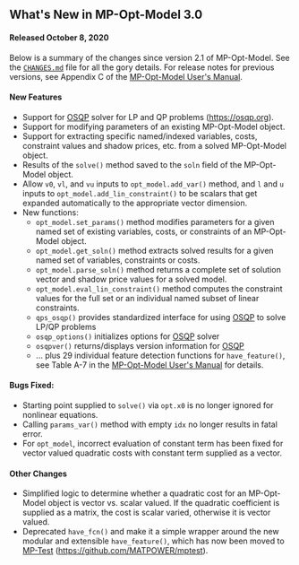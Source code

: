What's New in MP-Opt-Model 3.0
------------------------------

#### Released October 8, 2020

Below is a summary of the changes since version 2.1 of MP-Opt-Model. See
the [`CHANGES.md`][1] file for all the gory details. For release notes
for previous versions, see Appendix C of the [MP-Opt-Model User's
Manual][2].


#### New Features
  - Support for [OSQP][3] solver for LP and QP problems (https://osqp.org).
  - Support for modifying parameters of an existing MP-Opt-Model object.
  - Support for extracting specific named/indexed variables, costs, constraint
    values and shadow prices, etc. from a solved  MP-Opt-Model object.
  - Results of the `solve()` method saved to the `soln` field of the
    MP-Opt-Model object.
  - Allow `v0`, `vl`, and `vu` inputs to `opt_model.add_var()` method, and
    `l` and `u` inputs to `opt_model.add_lin_constraint()` to be scalars
    that get expanded automatically to the appropriate vector dimension.
  - New functions:
    - `opt_model.set_params()` method modifies parameters for a given named
      set of existing variables, costs, or constraints of an MP-Opt-Model
      object.
    - `opt_model.get_soln()` method extracts solved results for a given
      named set of variables, constraints or costs.
    - `opt_model.parse_soln()` method returns a complete set of solution
      vector and shadow price values for a solved model.
    - `opt_model.eval_lin_constraint()` method computes the constraint values
      for the full set or an individual named subset of linear constraints.
    - `qps_osqp()` provides standardized interface for using [OSQP][3] to
      solve LP/QP problems
    - `osqp_options()` initializes options for [OSQP][3] solver
    - `osqpver()` returns/displays version information for [OSQP][3]
    - ... plus 29 individual feature detection functions for
      `have_feature()`, see Table A-7 in the [MP-Opt-Model User's Manual][2]
      for details.

#### Bugs Fixed:
  - Starting point supplied to `solve()` via `opt.x0` is no longer ignored
    for nonlinear equations.
  - Calling `params_var()` method with empty `idx` no longer results in
    fatal error.
  - For `opt_model`, incorrect evaluation of constant term has been fixed for
    vector valued quadratic costs with constant term supplied as a vector.

#### Other Changes
  - Simplified logic to determine whether a quadratic cost for an
    MP-Opt-Model object is vector vs. scalar valued. If the quadratic
    coefficient is supplied as a matrix, the cost is scalar varied,
    otherwise it is vector valued.
  - Deprecated `have_fcn()` and make it a simple wrapper around the new
    modular and extensible `have_feature()`, which has now been moved to
    [MP-Test][4] (https://github.com/MATPOWER/mptest).


[1]: ../../CHANGES.md
[2]: ../MP-Opt-Model-manual.pdf
[3]: https://osqp.org
[4]: https://github.com/MATPOWER/mptest
